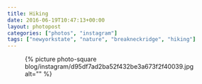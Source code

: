 ```yaml
---
title: Hiking
date: 2016-06-19T10:47:13+00:00
layout: photopost
categories: ["photos", "instagram"]
tags: ["newyorkstate", "nature", "breakneckridge", "hiking"]
---
```


<figure class="photo photo--square">
  {% picture photo-square blog/instagram/d95df7ad2ba52f432be3a673f2f40039.jpg alt="" %}
</figure>


